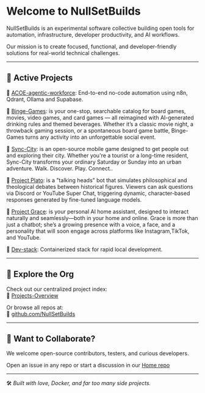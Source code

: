 # Welcome to NullSetBuilds

NullSetBuilds is an experimental software collective building open tools for automation, infrastructure, developer productivity, and AI workflows.

Our mission is to create focused, functional, and developer-friendly solutions for real-world technical challenges.

---

## 🚀 Active Projects

🔹 [ACOE-agentic-workforce](https://github.com/NullSetBuilds/ACOE): End-to-end no-code automation using n8n, Qdrant, Ollama and Supabase.

🔹 [Binge-Games](https://github.com/NullSetBuilds/bingegames): is your one-stop, searchable catalog for board games, movies, video games, and card games — all reimagined         with AI-generated drinking rules and themed beverages. Whether it’s a classic movie night, a throwback gaming session, or a spontaneous board game battle, Binge-Games        turns any activity into an unforgettable social event.

🔹 [Sync-City](https://github.com/NullSetBuilds/sync-city): is an open-source mobile game designed to get people out and exploring their city. Whether you're a     tourist       or a long-time resident, Sync-City transforms your ordinary Saturday or Sunday into an urban adventure.  Walk. Discover. Play. Connect..

🔹 [Project Plato](https://github.com/NullSetBuilds/project-pluto): is a "talking heads" bot that simulates philosophical and theological debates between historical figures.     Viewers can ask questions via Discord or YouTube Super Chat, triggering dynamic, character-based responses generated by fine-tuned language models.

🔹 [Project Grace](https://github.com/NullSetBuilds/project-grace): is your personal AI home assistant, designed to interact naturally and seamlessly—both in your home and       online. Grace is more than just a chatbot; she’s a growing presence with a voice, a face, and a personality that will soon engage across platforms like Instagram,TikTok,     and YouTube.

🔹 [Dev-stack](https://github.com/NullSetBuilds/services): Containerized stack for rapid local development.

---

## 📁 Explore the Org

Check out our centralized project index:  
🔗 [Projects-Overview](https://github.com/NullSetBuilds/projects-overview)

Or browse all repos at:  
🔗 [github.com/NullSetBuilds](https://github.com/NullSetBuilds)

---

## 🤝 Want to Collaborate?

We welcome open-source contributors, testers, and curious developers.

Open an issue in any repo or start a discussion in our [Home repo](https://github.com/NullSetBuilds/.github/issues)

---

🛠️ *Built with love, Docker, and far too many side projects.*
